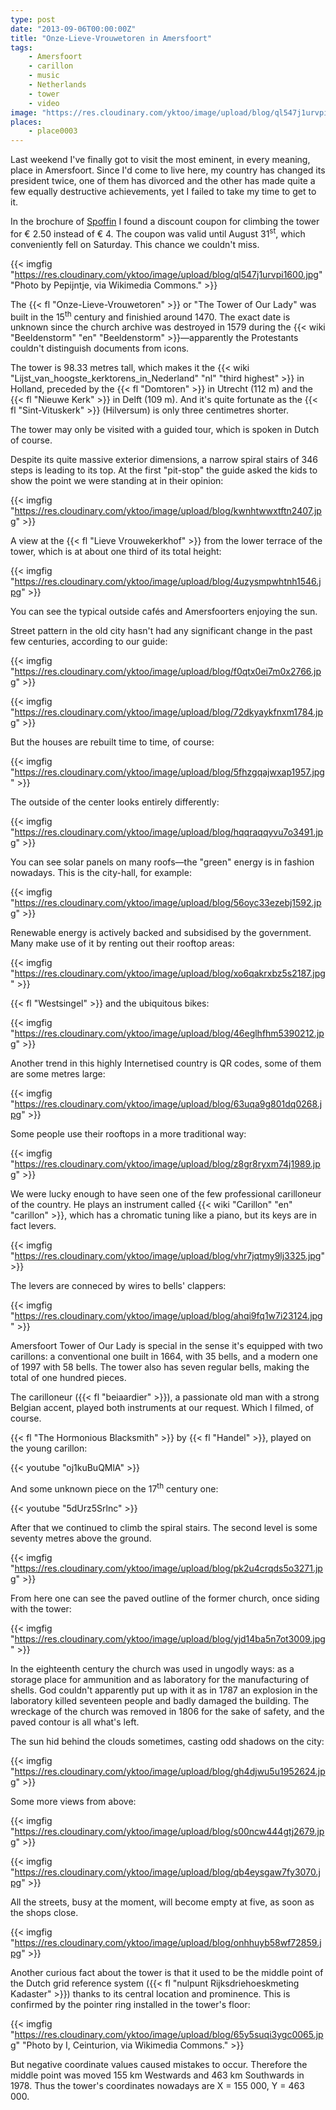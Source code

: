 ```yaml
---
type: post
date: "2013-09-06T00:00:00Z"
title: "Onze-Lieve-Vrouwetoren in Amersfoort"
tags:
    - Amersfoort
    - carillon
    - music
    - Netherlands
    - tower
    - video
image: "https://res.cloudinary.com/yktoo/image/upload/blog/ql547j1urvpi1600.jpg"
places:
    - place0003
---
```


Last weekend I've finally got to visit the most eminent, in every meaning, place in Amersfoort. Since I'd come to live here, my country has changed its president twice, one of them has divorced and the other has made quite a few equally destructive achievements, yet I failed to take my time to get to it.

In the brochure of [Spoffin](0196) I found a discount coupon for climbing the tower for € 2.50 instead of € 4. The coupon was valid until August 31<sup>st</sup>, which conveniently fell on Saturday. This chance we couldn't miss.

{{< imgfig "https://res.cloudinary.com/yktoo/image/upload/blog/ql547j1urvpi1600.jpg" "Photo by Pepijntje, via Wikimedia Commons." >}}

<!--more-->

The {{< fl "Onze-Lieve-Vrouwetoren" >}} or "The Tower of Our Lady" was built in the 15<sup>th</sup> century and finishied around 1470. The exact date is unknown since the church archive was destroyed in 1579 during the {{< wiki "Beeldenstorm" "en" "Beeldenstorm" >}}—apparently the Protestants couldn't distinguish documents from icons.

The tower is 98.33 metres tall, which makes it the {{< wiki "Lijst_van_hoogste_kerktorens_in_Nederland" "nl" "third highest" >}} in Holland, preceded by the {{< fl "Domtoren" >}} in Utrecht (112 m) and the {{< fl "Nieuwe Kerk" >}} in Delft (109 m). And it's quite fortunate as the {{< fl "Sint-Vituskerk" >}} (Hilversum) is only three centimetres shorter.

The tower may only be visited with a guided tour, which is spoken in Dutch of course.

Despite its quite massive exterior dimensions, a narrow spiral stairs of 346 steps is leading to its top. At the first "pit-stop" the guide asked the kids to show the point we were standing at in their opinion:

{{< imgfig "https://res.cloudinary.com/yktoo/image/upload/blog/kwnhtwwxtftn2407.jpg" >}}

A view at the {{< fl "Lieve Vrouwekerkhof" >}} from the lower terrace of the tower, which is at about one third of its total height:

{{< imgfig "https://res.cloudinary.com/yktoo/image/upload/blog/4uzysmpwhtnh1546.jpg" >}}

You can see the typical outside cafés and Amersfoorters enjoying the sun.

Street pattern in the old city hasn't had any significant change in the past few centuries, according to our guide:

{{< imgfig "https://res.cloudinary.com/yktoo/image/upload/blog/f0qtx0ei7m0x2766.jpg" >}}

{{< imgfig "https://res.cloudinary.com/yktoo/image/upload/blog/72dkyaykfnxm1784.jpg" >}}

But the houses are rebuilt time to time, of course:

{{< imgfig "https://res.cloudinary.com/yktoo/image/upload/blog/5fhzgqajwxap1957.jpg" >}}

The outside of the center looks entirely differently:

{{< imgfig "https://res.cloudinary.com/yktoo/image/upload/blog/hqqraqqyvu7o3491.jpg" >}}

You can see solar panels on many roofs—the "green" energy is in fashion nowadays. This is the city-hall, for example:

{{< imgfig "https://res.cloudinary.com/yktoo/image/upload/blog/56oyc33ezebj1592.jpg" >}}

Renewable energy is actively backed and subsidised by the government. Many make use of it by renting out their rooftop areas:

{{< imgfig "https://res.cloudinary.com/yktoo/image/upload/blog/xo6qakrxbz5s2187.jpg" >}}

{{< fl "Westsingel" >}} and the ubiquitous bikes:

{{< imgfig "https://res.cloudinary.com/yktoo/image/upload/blog/46eglhfhm5390212.jpg" >}}

Another trend in this highly Internetised country is QR codes, some of them are some metres large:

{{< imgfig "https://res.cloudinary.com/yktoo/image/upload/blog/63uqa9g801dq0268.jpg" >}}

Some people use their rooftops in a more traditional way:

{{< imgfig "https://res.cloudinary.com/yktoo/image/upload/blog/z8gr8ryxm74j1989.jpg" >}}

We were lucky enough to have seen one of the few professional carilloneur of the country. He plays an instrument called {{< wiki "Carillon" "en" "carillon" >}}, which has a chromatic tuning like a piano, but its keys are in fact levers.

{{< imgfig "https://res.cloudinary.com/yktoo/image/upload/blog/vhr7jqtmy9lj3325.jpg" >}}

The levers are conneced by wires to bells' clappers:

{{< imgfig "https://res.cloudinary.com/yktoo/image/upload/blog/ahqi9fq1w7i23124.jpg" >}}

Amersfoort Tower of Our Lady is special in the sense it's equipped with two carillons: a conventional one built in 1664, with 35 bells, and a modern one of 1997 with 58 bells. The tower also has seven regular bells, making the total of one hundred pieces.

The carilloneur ({{< fl "beiaardier" >}}), a passionate old man with a strong Belgian accent, played both instruments at our request. Which I filmed, of course.

{{< fl "The Hormonious Blacksmith" >}} by {{< fl "Handel" >}}, played on the young carillon:

{{< youtube "oj1kuBuQMlA" >}}

And some unknown piece on the 17<sup>th</sup> century one:

{{< youtube "5dUrz5Srlnc" >}}

After that we continued to climb the spiral stairs. The second level is some seventy metres above the ground.

{{< imgfig "https://res.cloudinary.com/yktoo/image/upload/blog/pk2u4crqds5o3271.jpg" >}}

From here one can see the paved outline of the former church, once siding with the tower:

{{< imgfig "https://res.cloudinary.com/yktoo/image/upload/blog/yjd14ba5n7ot3009.jpg" >}}

In the eighteenth century the church was used in ungodly ways: as a storage place for ammunition and as laboratory for the manufacturing of shells. God couldn't apparently put up with it as in 1787 an explosion in the laboratory killed seventeen people and badly damaged the building. The wreckage of the church was removed in 1806 for the sake of safety, and the paved contour is all what's left.

The sun hid behind the clouds sometimes, casting odd shadows on the city:

{{< imgfig "https://res.cloudinary.com/yktoo/image/upload/blog/gh4djwu5u1952624.jpg" >}}

Some more views from above:

{{< imgfig "https://res.cloudinary.com/yktoo/image/upload/blog/s00ncw444gtj2679.jpg" >}}

{{< imgfig "https://res.cloudinary.com/yktoo/image/upload/blog/qb4eysgaw7fy3070.jpg" >}}

All the streets, busy at the moment, will become empty at five, as soon as the shops close.

{{< imgfig "https://res.cloudinary.com/yktoo/image/upload/blog/onhhuyb58wf72859.jpg" >}}

Another curious fact about the tower is that it used to be the middle point of the Dutch grid reference system ({{< fl "nulpunt Rijksdriehoeskmeting Kadaster" >}}) thanks to its central location and prominence. This is confirmed by the pointer ring installed in the tower's floor:

{{< imgfig "https://res.cloudinary.com/yktoo/image/upload/blog/65y5suqi3ygc0065.jpg" "Photo by I, Ceinturion, via Wikimedia Commons." >}}

But negative coordinate values caused mistakes to occur. Therefore the middle point was moved 155 km Westwards and 463 km Southwards in 1978. Thus the tower's coordinates nowadays are X = 155 000, Y = 463 000.
